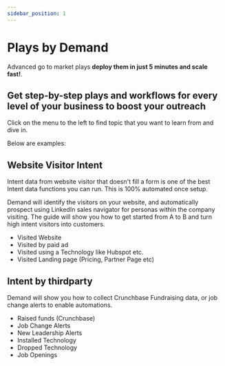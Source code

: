 ```yaml
---
sidebar_position: 1
---
```


# Plays by Demand

Advanced go to market plays **deploy them in just 5 minutes and scale fast!**.

## Get step-by-step plays and workflows for every level of your business to boost your outreach
Click on the menu to the left to find topic that you want to learn from and dive in.

Below are examples:

## Website Visitor Intent

Intent data from website visitor that doesn't fill a form is one of the best Intent data functions you can run. This is 100% automated once setup.

Demand will identify the visitors on your website, and automatically prospect using LinkedIn sales navigator for personas within the company visiting. The guide will show you how to get started from A to B and turn high intent visitors into customers.

- Visited Website
- Visited by paid ad
- Visited using a Technology like Hubspot etc.
- Visited Landing page (Pricing, Partner Page etc)

## Intent by thirdparty

Demand will show you how to collect Crunchbase Fundraising data, or job change alerts to enable automations.

- Raised funds (Crunchbase)
- Job Change Alerts
- New Leadership Alerts
- Installed Technology
- Dropped Technology
- Job Openings
